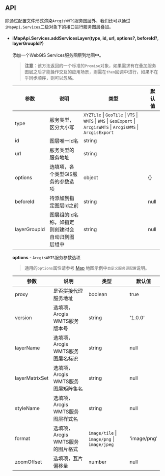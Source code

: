 ## API

除通过配置文件形式渲染`ArcgisWMTS`服务图层外，我们还可以通过`iMapApi.Services`二级对象下的接口进行服务图层叠加。

- #### iMapApi.Services.addServicesLayer(type, id, url, options?, beforeId?, layerGroupId?)
	添加一个WebGIS Services服务图层到地图中。
	
	> **注意**：该方法返回的一个标准的`Promise`对象，如果需求有在叠加服务图层之后才能操作交互的应用场景，则需在`then`回调中进行，如果不在乎同步顺序，则可以忽略。

	| 参数 | 说明 | 类型 | 默认值 |
	| --- | --- | --- | --- |
	| type | 服务类型，区分大小写 | `XYZTile` \| `GeoTile` \| `VTS` \| `WMTS` \| `WMS` \| `GeoExport` \| `ArcgisWMTS` \| `ArcgisWMS` \| `ArcgisExport` |
	| id | 图层唯一Id名 | string |
	| url | 服务类型的服务地址 | string |
	| options | 选填项，各个类型GIS服务的参数选项 | object | {} |
	| beforeId | 待添加到指定图层Id之前 | string | null |
	| layerGroupId | 图层组的Id名称，如指定则创建时会自动归到图层组中 | string | null |

	**options** - `ArcgisWMTS`服务参数选项

	> 通用的`options`属性请参考 [Map](/components/map-cn/) 地图示例中`自定义服务源配置`说明。

	| 参数 | 说明 | 类型 | 默认值 |
	| --- | --- | --- | --- |
	| proxy | 是否拼接代理服务地址 | boolean | true |
	| version | 选填项，Arcgis WMTS服务版本号 | string | '1.0.0' |
	| layerName | 选填项，Arcgis WMTS服务图层名标识 | string | null |
	| layerMatrixSet | 选填项，Arcgis WMTS服务图层矩阵集名 | string | null |
	| styleName | 选填项，Arcgis WMTS服务图层样式名 | string | null |
	| format | 选填项，Arcgis WMTS服务的图片格式 | `image/tile` \| `image/png` \| `image/jpeg` | 'image/png' |
	| zoomOffset | 选填项，瓦片偏移量 | number | null |
